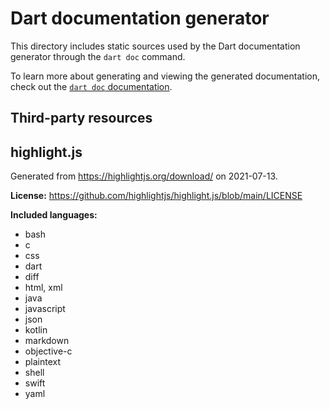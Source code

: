 # Dart documentation generator

This directory includes static sources used by the Dart documentation generator
through the `dart doc` command.

To learn more about generating and viewing the generated documentation,
check out the [`dart doc` documentation][].

[`dart doc` documentation]: https://dart.dev/tools/dart-doc

## Third-party resources

## highlight.js

Generated from https://highlightjs.org/download/ on 2021-07-13.

**License:** https://github.com/highlightjs/highlight.js/blob/main/LICENSE

**Included languages:**

* bash
* c  
* css
* dart
* diff
* html, xml
* java
* javascript
* json
* kotlin
* markdown
* objective-c
* plaintext  
* shell
* swift
* yaml
